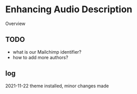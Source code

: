 # Enhancing Audio Description

Overview

## TODO
- what is our Mailchimp identifier?
- how to add more authors?

## log
2021-11-22 theme installed, minor changes made